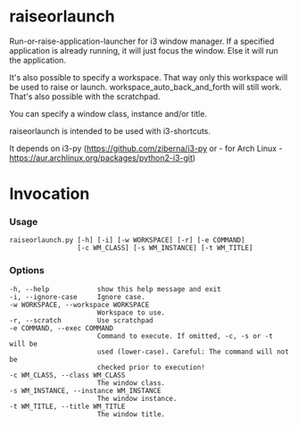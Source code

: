 # raiseorlaunch

Run-or-raise-application-launcher for i3 window manager.
If a specified application is already running, it will just focus the window.
Else it will run the application.

It's also possible to specify a workspace. That way only this workspace will
be used to raise or launch.
workspace_auto_back_and_forth will still work.  
That's also possible with the scratchpad.

You can specify a window class, instance and/or title.

raiseorlaunch is intended to be used with i3-shortcuts.

It depends on i3-py (https://github.com/ziberna/i3-py or - for Arch Linux -
https://aur.archlinux.org/packages/python2-i3-git)


Invocation
==========

### Usage

```
raiseorlaunch.py [-h] [-i] [-w WORKSPACE] [-r] [-e COMMAND]
                 [-c WM_CLASS] [-s WM_INSTANCE] [-t WM_TITLE]

```
### Options


```
-h, --help            show this help message and exit
-i, --ignore-case     Ignore case.
-w WORKSPACE, --workspace WORKSPACE
                      Workspace to use.
-r, --scratch         Use scratchpad
-e COMMAND, --exec COMMAND
                      Command to execute. If omitted, -c, -s or -t will be
                      used (lower-case). Careful: The command will not be
                      checked prior to execution!
-c WM_CLASS, --class WM_CLASS
                      The window class.
-s WM_INSTANCE, --instance WM_INSTANCE
                      The window instance.
-t WM_TITLE, --title WM_TITLE
                      The window title.
```

